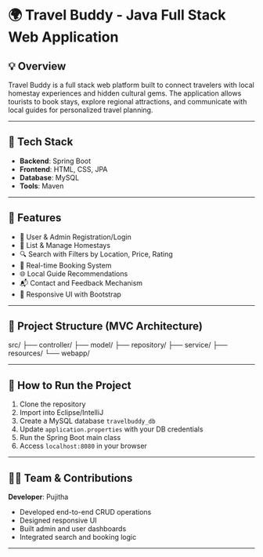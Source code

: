 # 🌍 Travel Buddy - Java Full Stack Web Application

## 💡 Overview
Travel Buddy is a full stack web platform built to connect travelers with local homestay experiences and hidden cultural gems. The application allows tourists to book stays, explore regional attractions, and communicate with local guides for personalized travel planning.

---

## 🔧 Tech Stack
- **Backend**:  Spring Boot
- **Frontend**: HTML, CSS, JPA
- **Database**: MySQL
- **Tools**: Maven 

---

## 🎯 Features
- 👤 User & Admin Registration/Login
- 🏡 List & Manage Homestays
- 🔍 Search with Filters by Location, Price, Rating
- 📅 Real-time Booking System
- 🌐 Local Guide Recommendations
- 📬 Contact and Feedback Mechanism
- 📱 Responsive UI with Bootstrap

---

## 🧱 Project Structure (MVC Architecture)
src/
├── controller/
├── model/
├── repository/
├── service/
├── resources/
└── webapp/


---

## 🚀 How to Run the Project
1. Clone the repository  
2. Import into Eclipse/IntelliJ  
3. Create a MySQL database `travelbuddy_db`  
4. Update `application.properties` with your DB credentials  
5. Run the Spring Boot main class  
6. Access `localhost:8080` in your browser  

---

## 🧑‍💻 Team & Contributions
**Developer**: Pujitha  
- Developed end-to-end CRUD operations  
- Designed responsive UI  
- Built admin and user dashboards  
- Integrated search and booking logic

---


